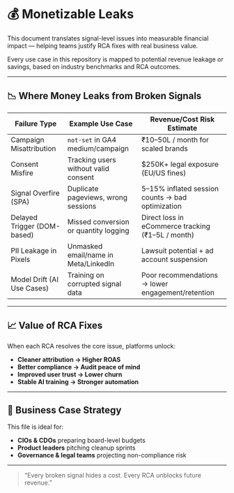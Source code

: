 # 💰 Monetizable Leaks

This document translates signal-level issues into measurable financial impact — helping teams justify RCA fixes with real business value.

Every use case in this repository is mapped to potential revenue leakage or savings, based on industry benchmarks and RCA outcomes.

---

## 📉 Where Money Leaks from Broken Signals

| Failure Type                    | Example Use Case                         | Revenue/Cost Risk Estimate        |
|--------------------------------|------------------------------------------|----------------------------------|
| Campaign Misattribution        | `not-set` in GA4 medium/campaign         | ₹10–50L / month for scaled brands |
| Consent Misfire                | Tracking users without valid consent     | $250K+ legal exposure (EU/US fines) |
| Signal Overfire (SPA)          | Duplicate pageviews, wrong sessions      | 5–15% inflated session counts → bad optimization |
| Delayed Trigger (DOM-based)    | Missed conversion or quantity logging    | Direct loss in eCommerce tracking (₹1–5L / month) |
| PII Leakage in Pixels          | Unmasked email/name in Meta/LinkedIn     | Lawsuit potential + ad account suspension |
| Model Drift (AI Use Cases)     | Training on corrupted signal data        | Poor recommendations → lower engagement/retention |

---

## 📈 Value of RCA Fixes

When each RCA resolves the core issue, platforms unlock:

- **Cleaner attribution → Higher ROAS**
- **Better compliance → Audit peace of mind**
- **Improved user trust → Lower churn**
- **Stable AI training → Stronger automation**

---

## 🧠 Business Case Strategy

This file is ideal for:

- **CIOs & CDOs** preparing board-level budgets
- **Product leaders** pitching cleanup sprints
- **Governance & legal teams** projecting non-compliance risk

---

> “Every broken signal hides a cost. Every RCA unblocks future revenue.”
